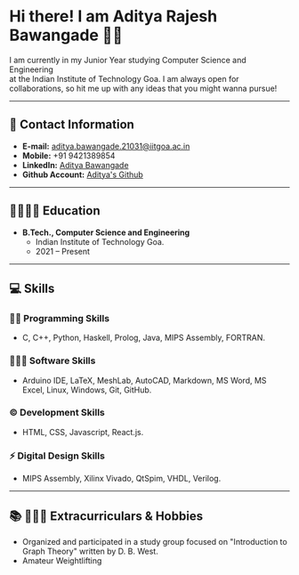# Hi there! I am Aditya Rajesh Bawangade 👋🏻

I am currently in my Junior Year studying Computer Science and Engineering  
at the Indian Institute of Technology Goa. I am always open for collaborations,
so hit me up with any ideas that you might wanna pursue!

---

## 📲 Contact Information
- **E-mail:** aditya.bawangade.21031@iitgoa.ac.in
- **Mobile:** +91 9421389854
- **LinkedIn:** [Aditya Bawangade](https://www.linkedin.com/in/aditya-bawangade-290919223)
- **Github Account:** [Aditya's Github](https://github.com/Aditya-Bawangade)

---

## 🏫👨🏻‍🎓 Education
- **B.Tech., Computer Science and Engineering**
  - Indian Institute of Technology Goa.
  - 2021 – Present

---

## 💻 Skills
### 🐱‍💻 Programming Skills
- C, C++, Python, Haskell, Prolog, Java, MIPS Assembly, FORTRAN.

### 👨🏻‍💻 Software Skills
- Arduino IDE, LaTeX, MeshLab, AutoCAD, Markdown, MS Word, MS Excel, Linux, Windows, Git, GitHub.

### © Development Skills
- HTML, CSS, Javascript, React.js.

### ⚡ Digital Design Skills
- MIPS Assembly, Xilinx Vivado, QtSpim, VHDL, Verilog.

---

## 📚 🏋🏻‍♂️ Extracurriculars & Hobbies
- Organized and participated in a study group focused on "Introduction to Graph Theory" written by D. B. West.
- Amateur Weightlifting


